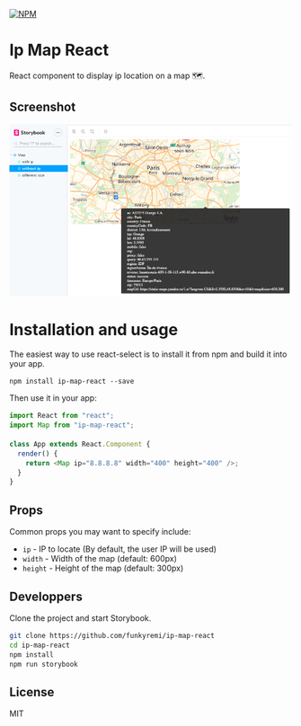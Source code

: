 [![NPM](https://img.shields.io/npm/v/ip-map-react.svg)](https://www.npmjs.com/package/ip-map-react)

# Ip Map React

React component to display ip location on a map 🗺.

## Screenshot

![Demo](./demo.png)

# Installation and usage

The easiest way to use react-select is to install it from npm and build it into your app.

```
npm install ip-map-react --save
```

Then use it in your app:

```js
import React from "react";
import Map from "ip-map-react";

class App extends React.Component {
  render() {
    return <Map ip="8.8.8.8" width="400" height="400" />;
  }
}
```

## Props

Common props you may want to specify include:

- `ip` - IP to locate (By default, the user IP will be used)
- `width` - Width of the map (default: 600px)
- `height` - Height of the map (default: 300px)

## Developpers

Clone the project and start Storybook.

```sh
git clone https://github.com/funkyremi/ip-map-react
cd ip-map-react
npm install
npm run storybook
```

## License

MIT
